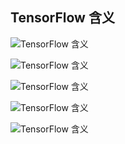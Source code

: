 ## TensorFlow 含义
![](https://github.com/andyczy/czy-study-py-ml-deepLearning/blob/master/study_deep_learning_ml/study_tensorflow/note-book/img/TensorFlow含义.png "TensorFlow 含义")                 

![](https://github.com/andyczy/czy-study-py-ml-deepLearning/blob/master/study_deep_learning_ml/study_tensorflow/note-book/img/TensorFlow详细架构.png "TensorFlow 含义")  


![](https://github.com/andyczy/czy-study-py-ml-deepLearning/blob/master/study_deep_learning_ml/study_tensorflow/note-book/img/TensorFlow基本架构.png "TensorFlow 含义")           


![](https://github.com/andyczy/czy-study-py-ml-deepLearning/blob/master/study_deep_learning_ml/study_tensorflow/note-book/img/TensorFlow特点1.png "TensorFlow 含义")                

![](https://github.com/andyczy/czy-study-py-ml-deepLearning/blob/master/study_deep_learning_ml/study_tensorflow/note-book/img/TensorFlow特点2.png "TensorFlow 含义")                    